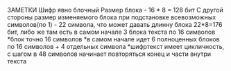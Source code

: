 ЗАМЕТКИ
Шифр явно блочный
Размер блока - 16 \* 8 = 128 бит
С другой стороны размер изменяемого блока при подстановке всевозможных символов(по 1) - 22 символа, что может давать длинну блока 22\*8=176 бит, либо же там есть 
в самом начале 3 блока текста по 16 символов
\*блок точно 16 символов
\*в самом начале идет 6 полноценных блоков по 16 символов + 4 отдельных символа
\*шифртекст имеет цикличность, с шагом в 48 символов начинает повторяться конец и части внутри текста